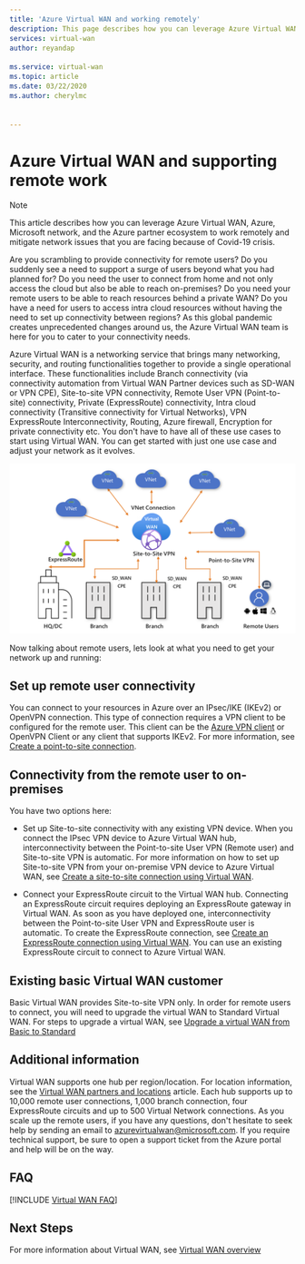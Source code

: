 ```yaml
---
title: 'Azure Virtual WAN and working remotely'
description: This page describes how you can leverage Azure Virtual WAN to enable working remotely due to the COVID-19 pandemic.
services: virtual-wan
author: reyandap

ms.service: virtual-wan
ms.topic: article
ms.date: 03/22/2020
ms.author: cherylmc


---
```


# Azure Virtual WAN and supporting remote work

>[!NOTE]
>This article describes how you can leverage Azure Virtual WAN, Azure, Microsoft network, and the Azure partner ecosystem to work remotely and  mitigate network issues that you are facing because of Covid-19 crisis.
>

Are you scrambling to provide connectivity for remote users?
Do you suddenly see a need to support a surge of users beyond what you had planned for?
Do you need the user to connect from home and not only access the cloud but also be able to reach on-premises?
Do you need your remote users to be able to reach resources behind a private WAN?
Do you have a need for users to access intra cloud resources without having the need to set up connectivity between regions?
As this global pandemic creates unprecedented changes around us, the Azure Virtual WAN team is here for you to cater to your connectivity needs.

Azure Virtual WAN is a networking service that brings many networking, security, and routing functionalities together to provide a single operational interface. These functionalities include Branch connectivity (via connectivity automation from Virtual WAN Partner devices such as SD-WAN or VPN CPE), Site-to-site VPN connectivity, Remote User VPN (Point-to-site) connectivity, Private (ExpressRoute) connectivity, Intra cloud connectivity (Transitive connectivity for Virtual Networks), VPN ExpressRoute Interconnectivity, Routing, Azure firewall, Encryption for private connectivity etc. You don't have to have all of these use cases to start using Virtual WAN. You can get started with just one use case and adjust your network as it evolves.

![Virtual WAN diagram](./media/virtual-wan-about/virtualwan1.png)

Now talking about remote users, lets look at what you need to get your network up and running:

## <a name="connectivity"></a>Set up remote user connectivity

You can connect to your resources in Azure over an IPsec/IKE (IKEv2) or OpenVPN connection. This type of connection requires a VPN client to be configured for the remote user. This client can be the [Azure VPN client](https://go.microsoft.com/fwlink/?linkid=2117554) or OpenVPN Client or any client that supports IKEv2. For more information, see [Create a point-to-site connection](virtual-wan-point-to-site-portal.md).

## <a name="remote user connectivity"></a>Connectivity from the remote user to on-premises

You have two options here:

* Set up Site-to-site connectivity with any existing VPN device. When you connect the IPsec VPN device to Azure Virtual WAN hub, interconnectivity between the Point-to-site User VPN (Remote user) and Site-to-site VPN is automatic. For more information on how to set up Site-to-site VPN from your on-premise VPN device to Azure Virtual WAN, see [Create a site-to-site connection using Virtual WAN](virtual-wan-site-to-site-portal.md).

* Connect your ExpressRoute circuit to the Virtual WAN hub. Connecting an ExpressRoute circuit requires deploying an ExpressRoute gateway in Virtual WAN. As soon as you have deployed one, interconnectivity between the Point-to-site User VPN and ExpressRoute user is automatic. To create the ExpressRoute connection, see [Create an ExpressRoute connection using Virtual WAN](virtual-wan-expressroute-portal.md). You can use an existing ExpressRoute circuit to connect to Azure Virtual WAN.

## <a name="basic vWAN"></a>Existing basic Virtual WAN customer

Basic Virtual WAN provides Site-to-site VPN only. In order for remote users to connect, you will need to upgrade the virtual WAN to Standard Virtual WAN. For steps to upgrade a virtual WAN, see [Upgrade a virtual WAN from Basic to Standard](upgrade-virtual-wan.md)

## <a name="other considerations"></a>Additional information

Virtual WAN supports one hub per region/location. For location information, see the [Virtual WAN partners and locations](virtual-wan-locations-partners.md) article. Each hub supports up to 10,000 remote user connections, 1,000 branch connection, four ExpressRoute circuits and up to 500 Virtual Network connections. As you scale up the remote users, if you have any questions, don't hesitate to seek help by sending an email to azurevirtualwan@microsoft.com. If you require technical support, be sure to open a support ticket from the Azure portal and help will be on the way.

## <a name="faq"></a>FAQ

[!INCLUDE [Virtual WAN FAQ](../../includes/virtual-wan-faq-include.md)]

## Next Steps

For more information about Virtual WAN, see [Virtual WAN overview](virtual-wan-about.md)
